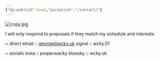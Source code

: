 ```yaml
---
{"dg-publish":true,"permalink":"/contact/"}
---
```


![copy.jpg](/img/user/copy.jpg)

I will only respond to proposals if they match my schedule and interests.

~ direct
email :: george@wcky.uk
signal :: wcky.01

~ socials
insta :: properwacky
bluesky :: wcky.uk

